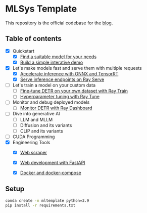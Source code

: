 # MLSys Template
This repository is the official codebase for the [blog](https://jason-cs18.github.io/ml-engineering/ml_engineer.html).

## Table of contents
- [x] Quickstart
    - [x] [Find a suitable model for your needs](https://jason-cs18.github.io/ml-engineering/model_selection.html)
    - [x] [Build a simple interative demo](https://jason-cs18.github.io/ml-engineering/web_demo.html)
- [x] Let's make models fast and serve them with multiple requests
    - [x] [Accelerate inference with ONNX and TensorRT](https://jason-cs18.github.io/ml-engineering/inference_engine.html)
    - [x] [Serve inference endpoints on Ray Serve](https://jason-cs18.github.io/ml-engineering/inference_server.html)
- [ ] Let's train a model on your custom data
    - [ ] [Fine-tune DETR on your own dataset with Ray Train](https://jason-cs18.github.io/ml-engineering/detr_train.html)
    - [ ] [Hyperparameter tuning with Ray Tune](https://jason-cs18.github.io/ml-engineering/detr_tune.html)
- [ ] Monitor and debug deployed models
    - [ ] [Monitor DETR with Ray Dashboard](https://jason-cs18.github.io/ml-engineering/monitor.html)
- [ ] Dive into generative AI
    - [ ] LLM and MLLM
    - [ ] Diffusion and its variants
    - [ ] CLIP and its variants
- [ ] CUDA Programming
- [x] Engineering Tools
    - [x] [Web scraper](https://jason-cs18.github.io/ml-engineering/web_scraper.html)
    - [x] [Web development with FastAPI](https://jason-cs18.github.io/ml-engineering/fastapi.html)
    - [x] [Docker and docker-compose](https://jason-cs18.github.io/ml-engineering/docker.html)


## Setup
```bash
conda create -n mltemplate python=3.9
pip install -r requirements.txt
```